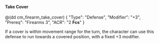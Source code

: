#### Take Cover

@(dd cm_firearm_take_cover)
{ 
	"Type": "Defense",
	"Modifier": "+3",
	"Prereq": "Firearms 3",
	"ACR": "2 **Fcs**"
}

If a cover is within movement range for the turn, the character can use this defense 
to run towards a covered position, with a fixed +3 modifier.
